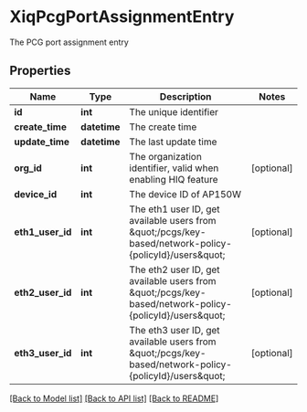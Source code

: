 # XiqPcgPortAssignmentEntry

The PCG port assignment entry
## Properties
Name | Type | Description | Notes
------------ | ------------- | ------------- | -------------
**id** | **int** | The unique identifier | 
**create_time** | **datetime** | The create time | 
**update_time** | **datetime** | The last update time | 
**org_id** | **int** | The organization identifier, valid when enabling HIQ feature | [optional] 
**device_id** | **int** | The device ID of AP150W | 
**eth1_user_id** | **int** | The eth1 user ID, get available users from \&quot;/pcgs/key-based/network-policy-{policyId}/users\&quot; | [optional] 
**eth2_user_id** | **int** | The eth2 user ID, get available users from \&quot;/pcgs/key-based/network-policy-{policyId}/users\&quot; | [optional] 
**eth3_user_id** | **int** | The eth3 user ID, get available users from \&quot;/pcgs/key-based/network-policy-{policyId}/users\&quot; | [optional] 

[[Back to Model list]](../README.md#documentation-for-models) [[Back to API list]](../README.md#documentation-for-api-endpoints) [[Back to README]](../README.md)


